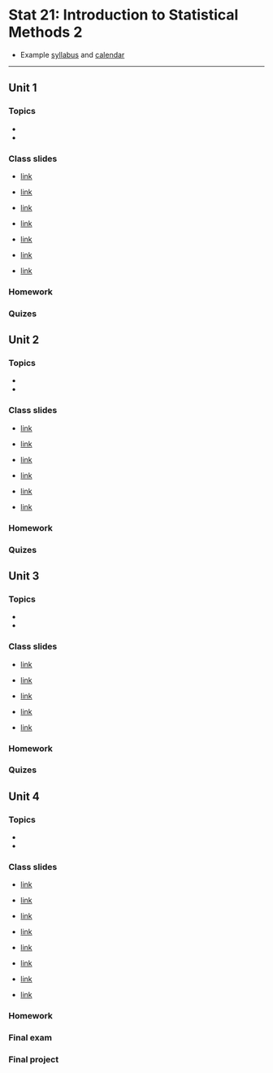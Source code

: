# Stat 21: Introduction to Statistical Methods 2

* Example [syllabus](https://dr-suz.github.io/Stat21/Syllabus.html) and [calendar](https://dr-suz.github.io/Stat21/Calendar.html) 

  
***

## Unit 1

### Topics 

*  

*  

### Class slides 

* [link](https://dr-suz.github.io/Stat21/Review-part1.html)

* [link](https://dr-suz.github.io/Stat21/class2-part2.html)

* [link](https://dr-suz.github.io/Stat21/class2-part3.html)

* [link](https://dr-suz.github.io/Stat21/week3-part0.html)

* [link](https://dr-suz.github.io/Stat21/week3-part1.html)

* [link](https://dr-suz.github.io/Stat21/week3-part2.html)

* [link](https://dr-suz.github.io/Stat21/week3-part3.html)

### Homework 


### Quizes 


## Unit 2  

### Topics 

*  

*  

### Class slides 

* [link](https://dr-suz.github.io/Stat21/week4-part1.html)

* [link](https://dr-suz.github.io/Stat21/week4-part2.html)

* [link](https://dr-suz.github.io/Stat21/week5-part1.html)

* [link](https://dr-suz.github.io/Stat21/week5-part2.html)

* [link](https://dr-suz.github.io/Stat21/week5-part3.html)

* [link](https://dr-suz.github.io/Stat21/week6-part1.html)


### Homework 


### Quizes 


## Unit 3 

### Topics 

*  

*  

### Class slides  

* [link](https://dr-suz.github.io/Stat21/week8-part1.html)

* [link](https://dr-suz.github.io/Stat21/week8-part2.html)

* [link](https://dr-suz.github.io/Stat21/week9-part1.html)

* [link](https://dr-suz.github.io/Stat21/week9-part2.html)

* [link](https://dr-suz.github.io/Stat21/week9-part3.html)

### Homework 


### Quizes 


## Unit 4 

### Topics 

*  

*  

### Class slides 

* [link](https://dr-suz.github.io/Stat21/week10-part1.html)

* [link](https://dr-suz.github.io/Stat21/week11-part1.html)

* [link](https://dr-suz.github.io/Stat21/week11-part2.html)

* [link](https://dr-suz.github.io/Stat21/week11-part3.html)

* [link](https://dr-suz.github.io/Stat21/week11-part4.html)

* [link](https://dr-suz.github.io/Stat21/week12-part1.html)

* [link](https://dr-suz.github.io/Stat21/week12-part2.html)

* [link](https://dr-suz.github.io/Stat21/week12-part3.html)

### Homework 


### Final exam


### Final project 